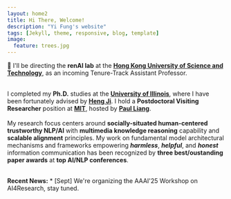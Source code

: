 ```yaml
---
layout: home2
title: Hi There, Welcome!
description: "Yi Fung's website"
tags: [Jekyll, theme, responsive, blog, template]
image:
  feature: trees.jpg
---
```


📢 I'll be directing the <b>renAI lab</b> at the <a href="https://hkust.edu.hk/" target="_blank"><b>Hong Kong University of Science and Technology</b></a>, as an incoming Tenure-Track Assistant Professor.
<br><br>

I completed my <b>Ph.D.</b> studies at the <a href="https://cs.illinois.edu/" target="_blank"><b>University of Illinois</b></a>, where I have been fortunately advised by <a href="https://blender.cs.illinois.edu/hengji.html" target="_blank"><b>Heng Ji</b></a>. I hold a <b>Postdoctoral Visiting Researcher</b> position at <a href="https://www.mit.edu/" target="_blank"><b>MIT</b></a>, hosted by <a href="https://www.mit.edu/~ppliang/" target="_blank"><b>Paul Liang</b></a>.
<br><br>
My research focus centers around <b>socially-situated human-centered trustworthy NLP/AI</b> with <b>multimedia knowledge reasoning</b> capability and <b>scalable alignment</b> principles. My work on fundamental model architectural mechanisms and frameworks empowering <b><i>harmless</i></b>, <b><i>helpful</i></b>, and <i><b>honest</b></i> information communication has been recognized by <b>three best/oustanding paper awards</b> at <b>top AI/NLP conferences</b>.

<br>
<b>Recent News:</b>
* [Sept] We're organizing the AAAI'25 Workshop on AI4Research, stay tuned.

